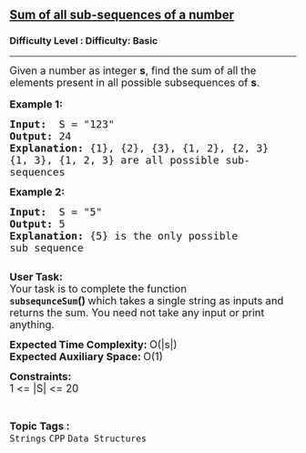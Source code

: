 <h2><a href="https://www.geeksforgeeks.org/problems/sum-of-all-sub-sequences-of-a-number3437/1?page=1&category=Arrays,Strings,Linked%20List&difficulty=School,Basic&status=unsolved&sortBy=accuracy">Sum of all sub-sequences of a number</a></h2><h3>Difficulty Level : Difficulty: Basic</h3><hr><div class="problems_problem_content__Xm_eO"><p><span style="font-size:18px">Given a number as integer <strong>s</strong>, find the sum of all the elements present in all possible subsequences of <strong>s</strong>. </span><br>
<br>
<strong><span style="font-size:18px">Example 1:</span></strong></p>

<pre><span style="font-size:18px"><strong>Input:</strong>  S = "123" </span><span style="font-size:18px">
<strong>Output:</strong> 24
<strong>Explanation:</strong> {1}, {2}, {3}, {1, 2}, {2, 3}
{1, 3}, {1, 2, 3} are all possible sub-
sequences</span>
</pre>

<p><strong><span style="font-size:18px">Example 2:</span></strong></p>

<pre><span style="font-size:18px"><strong>Input:</strong>  S = "5"
<strong>Output:</strong> 5
<strong>Explanation:</strong> {5} is the only possible 
sub sequence</span>

</pre>

<p><span style="font-size:18px"><strong>User Task:</strong><br>
Your task is to complete the function <strong><code>subsequnceSum</code>()&nbsp;</strong>which takes a single string as inputs and returns the sum. You need not take any input or print anything.</span></p>

<p><span style="font-size:18px"><strong>Expected Time Complexity:&nbsp;</strong>O(|s|)<br>
<strong>Expected Auxiliary Space:&nbsp;</strong>O(1)</span></p>

<p><span style="font-size:18px"><strong>Constraints:</strong><br>
1 &lt;= |S| &lt;= 20</span></p>
</div><br><p><span style=font-size:18px><strong>Topic Tags : </strong><br><code>Strings</code>&nbsp;<code>CPP</code>&nbsp;<code>Data Structures</code>&nbsp;